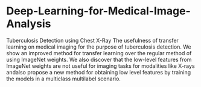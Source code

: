 # Deep-Learning-for-Medical-Image-Analysis
Tuberculosis Detection using Chest X-Ray
The usefulness of transfer learning on medical imaging for the purpose of tuberculosis detection. We show an improved method for transfer 
learning over the regular method of using ImageNet weights. We also discover that the low-level features from ImageNet weights are
not useful for imaging tasks for modalities like X-rays andalso propose a new method for obtaining low level features by training the
models in a multiclass multilabel scenario. 
